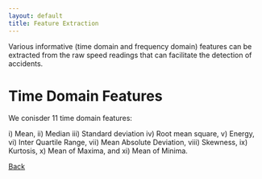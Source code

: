 ```yaml
---
layout: default
title: Feature Extraction
---
```


Various informative (time domain and frequency domain) features can be extracted from the raw speed readings that can facilitate the detection of accidents. 

# Time Domain Features

We conisder 11 time domain features:

i) Mean, ii) Median iii) Standard deviation iv) Root mean square, v) Energy, vi) Inter Quartile Range, vii) Mean Absolute Deviation, viii) Skewness, ix) Kurtosis, x) Mean of Maxima, and xi) Mean of Minima. 


[Back](../)
